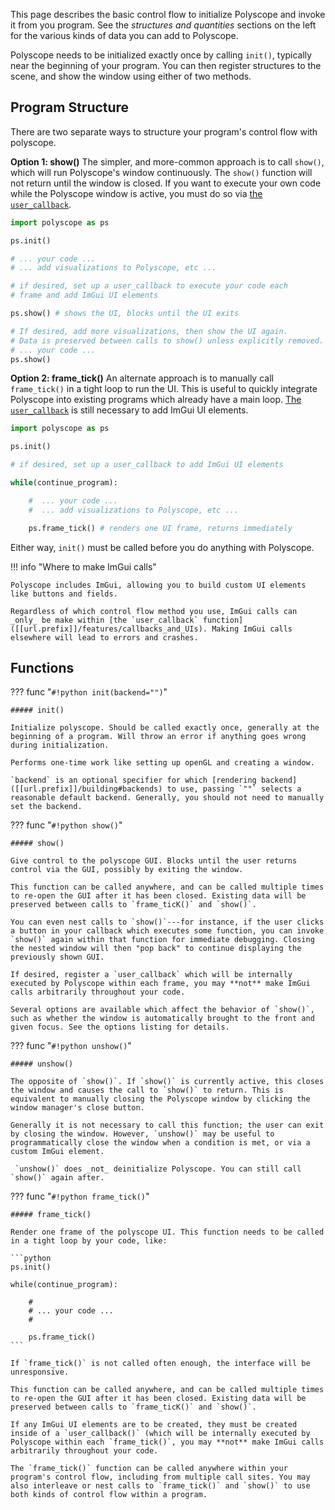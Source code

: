 This page describes the basic control flow to initialize Polyscope and invoke it from you program. See the _structures and quantities_ sections on the left for the various kinds of data you can add to Polyscope.

Polyscope needs to be initialized exactly once by calling `init()`, typically near the beginning of your program. You can then register structures to the scene, and show the window using either of two methods.

## Program Structure

There are two separate ways to structure your program's control flow with polyscope.

**Option 1: show()** The simpler, and more-common approach is to call `show()`, which will run Polyscope's window continuously. The `show()` function will not return until the window is closed. If you want to execute your own code while the Polyscope window is active, you must do so via [the `user_callback`]([[url.prefix]]/features/callbacks_and_UIs).

```python
import polyscope as ps

ps.init()

# ... your code ...
# ... add visualizations to Polyscope, etc ...

# if desired, set up a user_callback to execute your code each
# frame and add ImGui UI elements

ps.show() # shows the UI, blocks until the UI exits

# If desired, add more visualizations, then show the UI again.
# Data is preserved between calls to show() unless explicitly removed.
# ... your code ...
ps.show()
```

**Option 2: frame_tick()** An alternate approach is to manually call `frame_tick()` in a tight loop to run the UI. This is useful to quickly integrate Polyscope into existing programs which already have a main loop. [The `user_callback`]([[url.prefix]]/features/callbacks_and_UIs) is still necessary to add ImGui UI elements.

```python
import polyscope as ps

ps.init()

# if desired, set up a user_callback to add ImGui UI elements

while(continue_program):

    #  ... your code ...
    #  ... add visualizations to Polyscope, etc ...

    ps.frame_tick() # renders one UI frame, returns immediately
```

Either way, `init()` must be called before you do anything with Polyscope.

!!! info "Where to make ImGui calls"

    Polyscope includes ImGui, allowing you to build custom UI elements like buttons and fields. 

    Regardless of which control flow method you use, ImGui calls can _only_ be make within [the `user_callback` function]([[url.prefix]]/features/callbacks_and_UIs). Making ImGui calls elsewhere will lead to errors and crashes.

## Functions

??? func "`#!python init(backend="")`"

    ##### init()

    Initialize polyscope. Should be called exactly once, generally at the beginning of a program. Will throw an error if anything goes wrong during initialization.

    Performs one-time work like setting up openGL and creating a window.

    `backend` is an optional specifier for which [rendering backend]([[url.prefix]]/building#backends) to use, passing `""` selects a reasonable default backend. Generally, you should not need to manually set the backend.


??? func "`#!python show()`"
    
    ##### show()

    Give control to the polyscope GUI. Blocks until the user returns control via the GUI, possibly by exiting the window.

    This function can be called anywhere, and can be called multiple times to re-open the GUI after it has been closed. Existing data will be preserved between calls to `frame_ticK()` and `show()`.

    You can even nest calls to `show()`---for instance, if the user clicks a button in your callback which executes some function, you can invoke `show()` again within that function for immediate debugging. Closing the nested window will then "pop back" to continue displaying the previously shown GUI.
    
    If desired, register a `user_callback` which will be internally executed by Polyscope within each frame, you may **not** make ImGui calls arbitrarily throughout your code.

    Several options are available which affect the behavior of `show()`, such as whether the window is automatically brought to the front and given focus. See the options listing for details.

??? func "`#!python unshow()`"
    
    ##### unshow()

    The opposite of `show()`. If `show()` is currently active, this closes the window and causes the call to `show()` to return. This is equivalent to manually closing the Polyscope window by clicking the window manager's close button.

    Generally it is not necessary to call this function; the user can exit by closing the window. However, `unshow()` may be useful to programmatically close the window when a condition is met, or via a custom ImGui element.

     `unshow()` does _not_ deinitialize Polyscope. You can still call `show()` again after.

??? func "`#!python frame_tick()`"
    
    ##### frame_tick()

    Render one frame of the polyscope UI. This function needs to be called in a tight loop by your code, like:

    ```python
    ps.init()

    while(continue_program):

        # 
        # ... your code ...
        # 

        ps.frame_tick()
    ```

    If `frame_tick()` is not called often enough, the interface will be unresponsive.

    This function can be called anywhere, and can be called multiple times to re-open the GUI after it has been closed. Existing data will be preserved between calls to `frame_ticK()` and `show()`.

    If any ImGui UI elements are to be created, they must be created inside of a `user_callback()` (which will be internally executed by Polyscope within each `frame_tick()`, you may **not** make ImGui calls arbitrarily throughout your code.

    The `frame_tick()` function can be called anywhere within your program's control flow, including from multiple call sites. You may also interleave or nest calls to `frame_tick()` and `show()` to use both kinds of control flow within a program.
